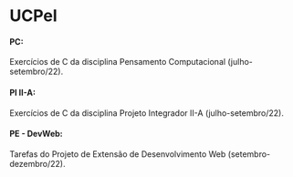 <h1>UCPel</h1>
<h4>PC:</h4>
Exercícios de C da disciplina Pensamento Computacional (julho-setembro/22).
<h4>PI II-A:</h4>
Exercícios de C da disciplina Projeto Integrador II-A (julho-setembro/22).
<h4>PE - DevWeb:</h4>
Tarefas do Projeto de Extensão de Desenvolvimento Web (setembro-dezembro/22).